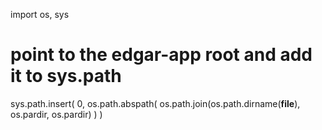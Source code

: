 
import os, sys

# point to the edgar-app root and add it to sys.path
sys.path.insert(
    0,
    os.path.abspath(
        os.path.join(os.path.dirname(__file__), os.pardir, os.pardir)
    )
)